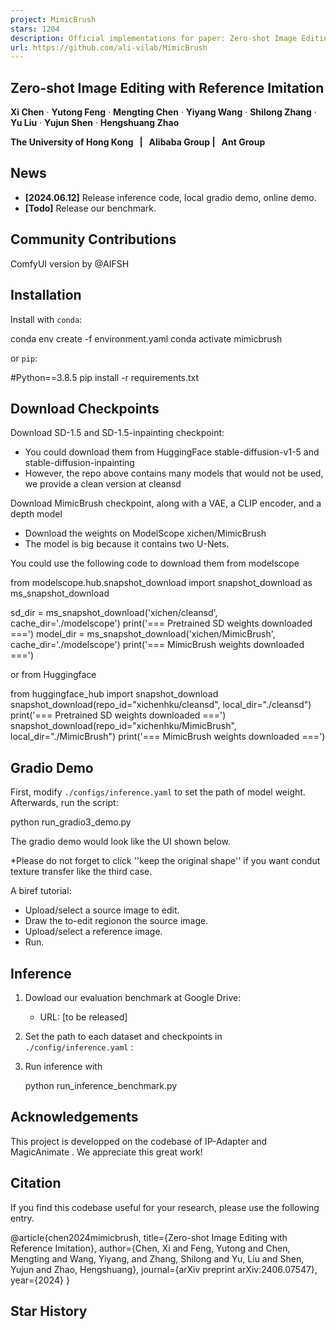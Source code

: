 ```yaml
---
project: MimicBrush
stars: 1204
description: Official implementations for paper: Zero-shot Image Editing with Reference Imitation
url: https://github.com/ali-vilab/MimicBrush
---
```


Zero-shot Image Editing with Reference Imitation
------------------------------------------------

**Xi Chen** · **Yutong Feng** · **Mengting Chen** · **Yiyang Wang** · **Shilong Zhang** · **Yu Liu** · **Yujun Shen** · **Hengshuang Zhao**  
  
  
**The University of Hong Kong   |   Alibaba Group |   Ant Group**

News
----

-   **\[2024.06.12\]** Release inference code, local gradio demo, online demo.
-   **\[Todo\]** Release our benchmark.

Community Contributions
-----------------------

ComfyUI version by @AIFSH

Installation
------------

Install with `conda`:

conda env create -f environment.yaml
conda activate mimicbrush

or `pip`:

#Python==3.8.5
pip install -r requirements.txt

Download Checkpoints
--------------------

Download SD-1.5 and SD-1.5-inpainting checkpoint:

-   You could download them from HuggingFace stable-diffusion-v1-5 and stable-diffusion-inpainting
-   However, the repo above contains many models that would not be used, we provide a clean version at cleansd

Download MimicBrush checkpoint, along with a VAE, a CLIP encoder, and a depth model

-   Download the weights on ModelScope xichen/MimicBrush
-   The model is big because it contains two U-Nets.

You could use the following code to download them from modelscope

from modelscope.hub.snapshot\_download import snapshot\_download as ms\_snapshot\_download

sd\_dir \= ms\_snapshot\_download('xichen/cleansd', cache\_dir\='./modelscope')
print('=== Pretrained SD weights downloaded ===')
model\_dir \= ms\_snapshot\_download('xichen/MimicBrush', cache\_dir\='./modelscope')
print('=== MimicBrush weights downloaded ===')

or from Huggingface

from huggingface\_hub import snapshot\_download
snapshot\_download(repo\_id\="xichenhku/cleansd", local\_dir\="./cleansd")
print('=== Pretrained SD weights downloaded ===')
snapshot\_download(repo\_id\="xichenhku/MimicBrush", local\_dir\="./MimicBrush")
print('=== MimicBrush weights downloaded ===')

Gradio Demo
-----------

First, modify `./configs/inference.yaml` to set the path of model weight. Afterwards, run the script:

python run\_gradio3\_demo.py

The gradio demo would look like the UI shown below.

\*Please do not forget to click ''keep the original shape'' if you want condut texture transfer like the third case.  

A biref tutorial:

-   Upload/select a source image to edit.
-   Draw the to-edit regionon the source image.
-   Upload/select a reference image.
-   Run.

Inference
---------

1.  Dowload our evaluation benchmark at Google Drive:
    
    -   URL: \[to be released\]
2.  Set the path to each dataset and checkpoints in `./config/inference.yaml` :
    
3.  Run inference with
    
    python run\_inference\_benchmark.py
    

Acknowledgements
----------------

This project is developped on the codebase of IP-Adapter and MagicAnimate . We appreciate this great work!

Citation
--------

If you find this codebase useful for your research, please use the following entry.

@article{chen2024mimicbrush,
  title\={Zero-shot Image Editing with Reference Imitation},
  author\={Chen, Xi and Feng, Yutong and Chen, Mengting and Wang, Yiyang, and Zhang, Shilong and Yu, Liu and Shen, Yujun and Zhao, Hengshuang},
  journal\={arXiv preprint arXiv:2406.07547},
  year\={2024}
}

Star History
------------
